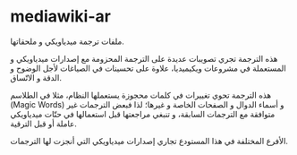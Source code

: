 # mediawiki-ar
ملفات ترجمة ميدياويكي و ملحقاتها.

هذه الترجمة تجري تصويبات عديدة على الترجمة المحزومة مع إصدارات ميدياويكي و المستعملة في مشروعات ويكيميديا، علاوة على تحسينات في الصياغات لأجل الوضوح و الدقة و الاتّساق.

هذه الترجمة تحوي تغييرات في كلمات محجوزة يستعملها النظام، مثلا في الطلاسم (Magic Words) و أسماء الدوال و الصفحات الخاصة و غيرها؛ لذا   فبعض الترجمات غير متوافقة مع الترجمات السابقة، و تنبغي مراجعتها قبل استعمالها في حتّات ميدياويكي عاملة أو قبل الترقية.

الأفرع المختلفة في هذا المستودع تجاري إصدارات ميدياويكي التي أنجزت لها الترجمات.
